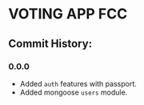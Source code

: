 # VOTING APP FCC

## Commit History:

### 0.0.0
+ Added `auth` features with passport.
+ Added mongoose `users` module.

